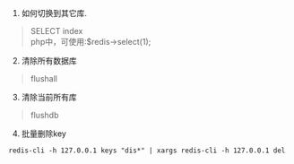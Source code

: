 1. 如何切换到其它库.
>SELECT index  
>php中，可使用:$redis->select(1);

2. 清除所有数据库
>flushall

3. 清除当前所有库
>flushdb

4. 批量删除key

```
redis-cli -h 127.0.0.1 keys "dis*" | xargs redis-cli -h 127.0.0.1 del
```

